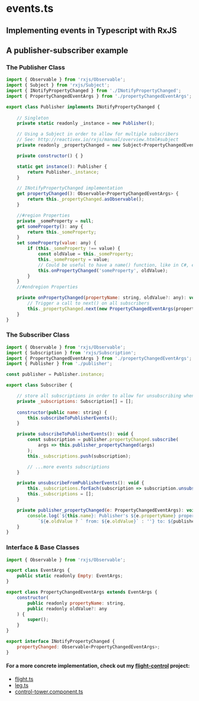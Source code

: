 # events.ts
## Implementing events in Typescript with RxJS
## A publisher-subscriber example

### The Publisher Class
```javascript
import { Observable } from 'rxjs/Observable';
import { Subject } from 'rxjs/Subject';
import { INotifyPropertyChanged } from './INotifyPropertyChanged';
import { PropertyChangedEventArgs } from './propertyChangedEventArgs';

export class Publisher implements INotifyPropertyChanged {
    
    // Singleton
    private static readonly _instance = new Publisher();

    // Using a Subject in order to allow for multiple subscribers
    // See: http://reactivex.io/rxjs/manual/overview.html#subject
    private readonly _propertyChanged = new Subject<PropertyChangedEventArgs>();

    private constructor() { }

    static get instance(): Publisher {
        return Publisher._instance;
    }

    // INotifyPropertyChanged implementation
    get propertyChanged(): Observable<PropertyChangedEventArgs> {
        return this._propertyChanged.asObservable();
    }

    //#region Properties
    private _someProperty = null;
    get someProperty(): any {
        return this._someProperty;
    }
    set someProperty(value: any) {
        if (this._someProperty !== value) {
            const oldValue = this._someProperty;
            this._someProperty = value;
            // Could be useful to have a name() function, like in C#, e.g. name(this.someProperty)
            this.onPropertyChanged('someProperty', oldValue);
        }
    }
    //#endregion Properties

    private onPropertyChanged(propertyName: string, oldValue?: any): void {
        // Trigger a call to next() on all subscribers
        this._propertyChanged.next(new PropertyChangedEventArgs(propertyName, oldValue));
    }
}
```

### The Subscriber Class
```javascript
import { Observable } from 'rxjs/Observable';
import { Subscription } from 'rxjs/Subscription';
import { PropertyChangedEventArgs } from './propertyChangedEventArgs';
import { Publisher } from './publisher';

const publisher = Publisher.instance;

export class Subscriber {

    // store all subscriptions in order to allow for unsubscribing when needed
    private _subscriptions: Subscription[] = [];
    
    constructor(public name: string) {
        this.subscribeToPublisherEvents();
    }

    private subscribeToPublisherEvents(): void {
        const subscription = publisher.propertyChanged.subscribe(
            args => this.publisher_propertyChanged(args)
        );
        this._subscriptions.push(subscription);

        // ...more events subscriptions
    }

    private unsubscribeFromPublisherEvents(): void {
        this._subscriptions.forEach(subscription => subscription.unsubscribe());
        this._subscriptions = [];
    }

    private publisher_propertyChanged(e: PropertyChangedEventArgs): void {
        console.log(`${this.name}: Publisher's ${e.propertyName} property has changed` +
            `${e.oldValue ? ` from: ${e.oldValue}` : ''} to: ${publisher[e.propertyName]}`);
    }
}
```

### Interface & Base Classes
```javascript
import { Observable } from 'rxjs/Observable';

export class EventArgs {
    public static readonly Empty: EventArgs;
}

export class PropertyChangedEventArgs extends EventArgs {
    constructor(
        public readonly propertyName: string,
        public readonly oldValue?: any
    ) {
        super();
    }
}

export interface INotifyPropertyChanged {
    propertyChanged: Observable<PropertyChangedEventArgs>;
}
```

#### For a more concrete implementation, check out my [flight-control](https://github.com/PrisonerM13/flight-control) project:
+ [flight.ts](https://github.com/PrisonerM13/flight-control/blob/master/control-tower/src/app/models/flight.ts)
+ [leg.ts](https://github.com/PrisonerM13/flight-control/blob/master/control-tower/src/app/models/leg.ts)
+ [control-tower.component.ts](https://github.com/PrisonerM13/flight-control/blob/master/control-tower/src/app/components/control-tower/control-tower.component.ts#L771)
